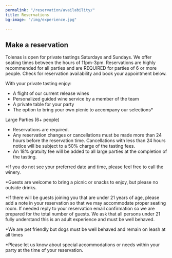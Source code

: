 ```yaml
---
permalink: "/reservation/availability/"
title: Reservations
bg-image: "/img/experience.jpg"

---
```

## Make a reservation

Tolenas is open for private tastings Saturdays and Sundays. We offer seating times between the hours of 11pm-3pm. Reservations are highly recommended for all parties and are REQUIRED for parties of 6 or more people. Check for reservation availability and book your appointment below.

With your private tasting enjoy:

* A flight of our current release wines
* Personalized guided wine service by a member of the team
* A private table for your party
* The option to bring your own picnic to accompany our selections*

Large Parties (6+ people)

* Reservations are required.
* Any reservation changes or cancellations must be made more than 24 hours before the reservation time. Cancellations with less than 24 hours notice will be subject to a 50% charge of the tasting fees.
* An 18% gratuity fee will be added to all large parties at the completion of the tasting.

\*If you do not see your preferred date and time, please feel free to call the winery.

\*Guests are welcome to bring a picnic or snacks to enjoy, but please no outside drinks.

\*If there will be guests joining you that are under 21 years of age, please add a note in your reservation so that we may accommodate proper seating room. If needed reply to your reservation email confirmation so we are prepared for the total number of guests.  We ask that all persons under 21 fully understand this is an adult experience and must be well behaved.

\*We are pet friendly but dogs must be well behaved and remain on leash at all times

\*Please let us know about special accommodations or needs within your party at the time of your reservation.

<div id="c7-content"></div>